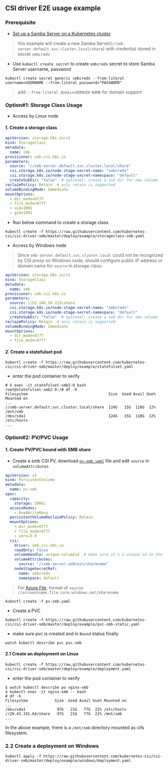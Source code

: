 ## CSI driver E2E usage example
### Prerequisite
 - [Set up a Samba Server on a Kubernetes cluster](./smb-provisioner/)
 > this example will create a new Samba Server(`//smb-server.default.svc.cluster.local/share`) with credential stored in secret `smbcreds`
 - Use `kubectl create secret` to create `smbcreds` secret to store Samba Server username, password
```console
kubectl create secret generic smbcreds --from-literal username=USERNAME --from-literal password="PASSWORD"
```
> add `--from-literal domain=DOMAIN-NAME` for domain support

### Option#1: Storage Class Usage
 - Access by Linux node
#### 1. Create a storage class
```yaml
apiVersion: storage.k8s.io/v1
kind: StorageClass
metadata:
  name: smb
provisioner: smb.csi.k8s.io
parameters:
  source: "//smb-server.default.svc.cluster.local/share"
  csi.storage.k8s.io/node-stage-secret-name: "smbcreds"
  csi.storage.k8s.io/node-stage-secret-namespace: "default"
  createSubDir: "false"  # optional: create a sub dir for new volume
reclaimPolicy: Retain  # only retain is supported
volumeBindingMode: Immediate
mountOptions:
  - dir_mode=0777
  - file_mode=0777
  - uid=1001
  - gid=1001
```
 - Run below command to create a storage class
```console
kubectl create -f https://raw.githubusercontent.com/kubernetes-csi/csi-driver-smb/master/deploy/example/storageclass-smb.yaml
```

 - Access by Windows node
> Since `smb-server.default.svc.cluster.local` could not be recognized by CSI proxy on Windows node, should configure public IP address or domain name for `source` in storage class:
```yaml
apiVersion: storage.k8s.io/v1
kind: StorageClass
metadata:
  name: smb
provisioner: smb.csi.k8s.io
parameters:
  source: \\52.146.58.223\share
  csi.storage.k8s.io/node-stage-secret-name: "smbcreds"
  csi.storage.k8s.io/node-stage-secret-namespace: "default"
  createSubDir: "false"  # optional: create a sub dir for new volume
reclaimPolicy: Retain  # only retain is supported
volumeBindingMode: Immediate
mountOptions:
  - dir_mode=0777
  - file_mode=0777
```

#### 2. Create a statefulset pod
```console
kubectl create -f https://raw.githubusercontent.com/kubernetes-csi/csi-driver-smb/master/deploy/example/statefulset.yaml
```
 - enter the pod container to verify
```console
# k exec -it statefulset-smb2-0 bash
root@statefulset-smb2-0:/# df -h
Filesystem                                    Size  Used Avail Use% Mounted on
...
//smb-server.default.svc.cluster.local/share  124G   15G  110G  12% /mnt/smb
/dev/sda1                                     124G   15G  110G  12% /etc/hosts
...
```

### Option#2: PV/PVC Usage
#### 1. Create PV/PVC bound with SMB share
 - Create a smb CSI PV, download [`pv-smb.yaml`](https://raw.githubusercontent.com/kubernetes-csi/csi-driver-smb/master/deploy/example/pv-smb.yaml) file and edit `source` in `volumeAttributes`
```yaml
apiVersion: v1
kind: PersistentVolume
metadata:
  name: pv-smb
spec:
  capacity:
    storage: 100Gi
  accessModes:
    - ReadWriteMany
  persistentVolumeReclaimPolicy: Retain
  mountOptions:
    - dir_mode=0777
    - file_mode=0777
    - vers=3.0
  csi:
    driver: smb.csi.k8s.io
    readOnly: false
    volumeHandle: unique-volumeid  # make sure it's a unique id in the cluster
    volumeAttributes:
      source: "//smb-server-address/sharename"
    nodeStageSecretRef:
      name: smbcreds
      namespace: default
```
> For [Azure File](https://docs.microsoft.com/en-us/azure/storage/files/), format of `source`: `//accountname.file.core.windows.net/sharename`

```console
kubectl create -f pv-smb.yaml
```

 - Create a PVC
```console
kubectl create -f https://raw.githubusercontent.com/kubernetes-csi/csi-driver-smb/master/deploy/example/pvc-smb-static.yaml
```
 - make sure pvc is created and in `Bound` status finally
```console
watch kubectl describe pvc pvc-smb
```

#### 2.1 Create an deployment on Linux
```console
kubectl create -f https://raw.githubusercontent.com/kubernetes-csi/csi-driver-smb/master/deploy/example/deployment.yaml
```
 - enter the pod container to verify
```console
$ watch kubectl describe po nginx-smb
$ kubectl exec -it nginx-smb -- bash
# df -h
Filesystem            Size  Used Avail Use% Mounted on
...
/dev/sda1              97G   21G   77G  22% /etc/hosts
//20.43.191.64/share   97G   21G   77G  22% /mnt/smb
...
```
In the above example, there is a `/mnt/smb` directory mounted as cifs filesystem.

### 2.2 Create a deployment on Windows
```console
kubectl apply -f https://raw.githubusercontent.com/kubernetes-csi/csi-driver-smb/master/deploy/example/windows/deployment.yaml
```
